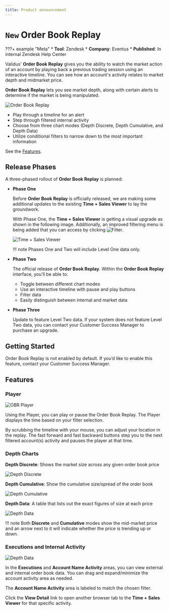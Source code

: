 ```yaml
---
title: Product announcement
---
```


# `New` Order Book Replay

???+ example "Meta"
    * **Tool**: Zendesk
    * **Company**: Eventus
    * **Published**: In internal Zendesk Help Center

Validus' **Order Book Replay** gives you the ability to watch the market action of an account by playing back a previous trading session using an interactive timeline. You can see how an account's activity relates to market depth and midmarket price. 

**Order Book Replay** lets you see market depth, along with certain alerts to determine if the market is being manipulated.

![Order Book Replay](../assets/images/obr.png)

* Play through a timeline for an alert
* Step through filtered internal activity
* Choose from three chart modes (Depth Discrete, Depth Cumulative, and Depth Data)
* Utilize conditional filters to narrow down to the most important information

See the [Features](#features).

## Release Phases

A three-phased rollout of **Order Book Replay** is planned: 

<div class="sessions" markdown>

* **Phase One**
  
    Before **Order Book Replay** is officially released, we are making some additional updates to the existing **Time + Sales Viewer** to lay the groundwork. 
    
    With Phase One, the **Time + Sales Viewer** is getting a visual upgrade as shown in the following image. Additionally, an improved filtering menu is being added that you can access by clicking ![Filter](../assets/images/filter.png). 

    ![Time + Sales Viewer](../assets/images/tns.png)

    !!! note
        Phases One and Two will include Level One data only.

* **Phase Two**

    The official release of **Order Book Replay**. Within the **Order Book Replay** interface, you’ll be able to:

    * Toggle between different chart modes
    * Use an interactive timeline with pause and play buttons
    * Filter data
    * Easily distinguish between internal and market data
  
* **Phase Three**

    Update to feature Level Two data. If your system does not feature Level Two data, you can contact your Customer Success Manager to purchase an upgrade.

</div>

## Getting Started

Order Book Replay is not enabled by default. If you’d like to enable this feature, contact your Customer Success Manager. 

## Features

### Player

![OBR Player](../assets/images/obr-player.png)

Using the Player, you can play or pause the Order Book Replay. The Player displays the time based on your filter selection. 

By scrubbing the timeline with your mouse, you can adjust your location in the replay. The fast forward and fast backward buttons step you to the next filtered account(s) activity and pauses the player at that time. 

### Depth Charts

**Depth Discrete**: Shows the market size across any given order book price

![Depth Discrete](../assets/images/obr-discrete.png)

**Depth Cumulative**: Show the cumulative size/spread of the order book

![Depth Cumulative](../assets/images/obr-cumulative.png)

**Depth Data**: A table that lists out the exact figures of size at each price

![Depth Data](../assets/images/obr-data.png)

!!! note
    Both **Discrete** and **Cumulative** modes show the mid-market price and an arrow next to it will indicate whether the price is trending up or down.

### Executions and Internal Activity

![Depth Data](../assets/images/obr-exlusions.png)

In the **Executions** and **Account Name Activity** areas, you can view external and internal order book data. You can drag and expand/minimize the account activity area as needed. 

The **Account Name Activity** area is labeled to match the chosen filter. 

Click the **View Detail** link to open another browser tab to the **Time + Sales Viewer** for that specific activity.
